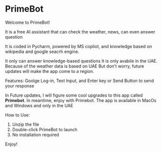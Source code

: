 # PrimeBot

Welcome to PrimeBot!

It is a free AI assistant that can check the weather, news, can even answer question

It is coded in Pycharm, powered by MS copliot, and knowledge based on wikipedia and google seacrh engine.

It only can answer knowledge-based questions
It is only avabile in the UAE. Because of the weather data is based on UAE
But don't worry, future updates will make the app come to a region.

Features:
Goolge Log-in,
Text Input, and
Enter key or Send Button to send your response

In Future updates, I will figure some cool upgrades to this app called **Primebot**.
In meantime, enjoy with Primebot. The app is available in MacOs and Windows and only in the UAE

How to Use:
1. Unzip the file
2. Double-click PrimeBot to launch
3. No installation required

Enjoy!
